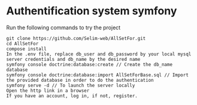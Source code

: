 # Authentification system symfony 

Run the following commands to try the project

    git clone https://github.com/Selim-web/AllSetFor.git
    cd AllSetFor
    compose install
    In the .env file, replace db_user and db_password by your local mysql server credentials and db_name by the desired name
    symfony console doctrine:database:create // Create the db_name database
    symfony console doctrine:database:import AllSetForBase.sql // Import the provided database in order to do the authentication
    symfony serve -d // To launch the server locally
    Open the http link in a browser
    If you have an account, log in, if not, register.

